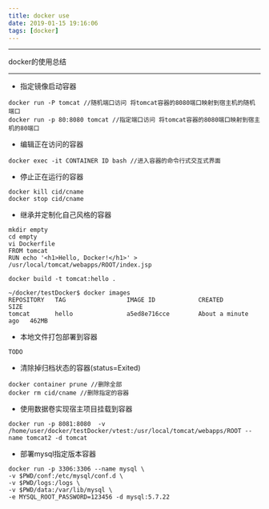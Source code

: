 ```yaml
---
title: docker use
date: 2019-01-15 19:16:06
tags: [docker]
---
```



----------

docker的使用总结

----------

<!--more-->


+ 指定镜像启动容器

``` shell
docker run -P tomcat //随机端口访问 将tomcat容器的8080端口映射到宿主机的随机端口
docker run -p 80:8080 tomcat //指定端口访问 将tomcat容器的8080端口映射到宿主机的80端口
```
 
+ 编辑正在访问的容器

``` shell
docker exec -it CONTAINER ID bash //进入容器的命令行式交互式界面
```

+ 停止正在运行的容器

``` shell
docker kill cid/cname
docker stop cid/cname
```

+ 继承并定制化自己风格的容器

``` shell
mkdir empty
cd empty
vi Dockerfile
FROM tomcat
RUN echo '<h1>Hello, Docker!</h1>' > /usr/local/tomcat/webapps/ROOT/index.jsp

docker build -t tomcat:hello .

~/docker/testDocker$ docker images
REPOSITORY   TAG                 IMAGE ID            CREATED              SIZE
tomcat       hello               a5ed8e716cce        About a minute ago   462MB
```
+ 本地文件打包部署到容器

``` shell
TODO
```


+ 清除掉归档状态的容器(status=Exited)


``` shell
docker container prune //删除全部
docker rm cid/cname //删除指定的容器
```

+ 使用数据卷实现宿主项目挂载到容器


``` shell
docker run -p 8081:8080  -v /home/user/docker/testDocker/vtest:/usr/local/tomcat/webapps/ROOT --name tomcat2 -d tomcat
```

+ 部署mysql指定版本容器


``` shell
docker run -p 3306:3306 --name mysql \
-v $PWD/conf:/etc/mysql/conf.d \
-v $PWD/logs:/logs \
-v $PWD/data:/var/lib/mysql \
-e MYSQL_ROOT_PASSWORD=123456 -d mysql:5.7.22
```